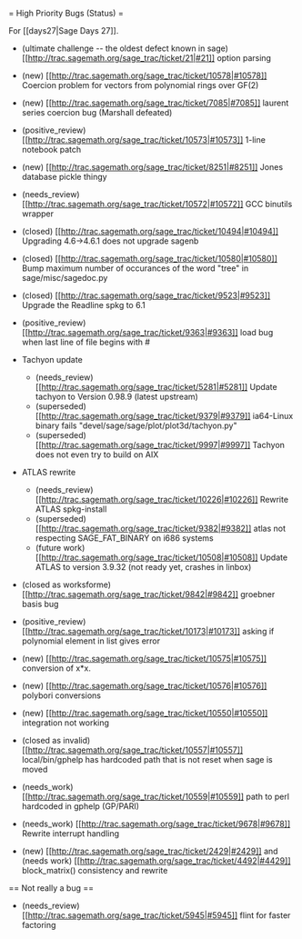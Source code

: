 = High Priority Bugs (Status) =

For [[days27|Sage Days 27]].

 * (ultimate challenge -- the oldest defect known in sage) [[http://trac.sagemath.org/sage_trac/ticket/21|#21]] option parsing

 * (new) [[http://trac.sagemath.org/sage_trac/ticket/10578|#10578]] Coercion problem for vectors from polynomial rings over GF(2)

 * (new) [[http://trac.sagemath.org/sage_trac/ticket/7085|#7085]] laurent series coercion bug (Marshall defeated)

 * (positive_review) [[http://trac.sagemath.org/sage_trac/ticket/10573|#10573]] 1-line notebook patch

 * (new) [[http://trac.sagemath.org/sage_trac/ticket/8251|#8251]] Jones database pickle thingy

 * (needs_review) [[http://trac.sagemath.org/sage_trac/ticket/10572|#10572]] GCC binutils wrapper

 * (closed) [[http://trac.sagemath.org/sage_trac/ticket/10494|#10494]] Upgrading 4.6->4.6.1 does not upgrade sagenb

 * (closed) [[http://trac.sagemath.org/sage_trac/ticket/10580|#10580]] Bump maximum number of occurances of the word "tree" in sage/misc/sagedoc.py

 * (closed) [[http://trac.sagemath.org/sage_trac/ticket/9523|#9523]] Upgrade the Readline spkg to 6.1

 * (positive_review) [[http://trac.sagemath.org/sage_trac/ticket/9363|#9363]] load bug when last line of file begins with #

 * Tachyon update
    * (needs_review) [[http://trac.sagemath.org/sage_trac/ticket/5281|#5281]] Update tachyon to Version 0.98.9 (latest upstream)
    * (superseded) [[http://trac.sagemath.org/sage_trac/ticket/9379|#9379]] ia64-Linux binary fails "devel/sage/sage/plot/plot3d/tachyon.py"
    * (superseded) [[http://trac.sagemath.org/sage_trac/ticket/9997|#9997]] Tachyon does not even try to build on AIX

 * ATLAS rewrite
   * (needs_review) [[http://trac.sagemath.org/sage_trac/ticket/10226|#10226]] Rewrite ATLAS spkg-install
   * (superseded) [[http://trac.sagemath.org/sage_trac/ticket/9382|#9382]] atlas not respecting SAGE_FAT_BINARY on i686 systems
   * (future work) [[http://trac.sagemath.org/sage_trac/ticket/10508|#10508]] Update ATLAS to version 3.9.32 (not ready yet, crashes in linbox)

 * (closed as worksforme) [[http://trac.sagemath.org/sage_trac/ticket/9842|#9842]] groebner basis bug

 * (positive_review) [[http://trac.sagemath.org/sage_trac/ticket/10173|#10173]] asking if polynomial element in list gives error

 * (new) [[http://trac.sagemath.org/sage_trac/ticket/10575|#10575]] conversion of x*x.

 * (new) [[http://trac.sagemath.org/sage_trac/ticket/10576|#10576]] polybori conversions

 * (new) [[http://trac.sagemath.org/sage_trac/ticket/10550|#10550]] integration not working

 * (closed as invalid) [[http://trac.sagemath.org/sage_trac/ticket/10557|#10557]] local/bin/gphelp has hardcoded path that is not reset when sage is moved

 * (needs_work) [[http://trac.sagemath.org/sage_trac/ticket/10559|#10559]] path to perl hardcoded in gphelp (GP/PARI)

 * (needs_work) [[http://trac.sagemath.org/sage_trac/ticket/9678|#9678]] Rewrite interrupt handling

 * (new) [[http://trac.sagemath.org/sage_trac/ticket/2429|#2429]] and (needs work) [[http://trac.sagemath.org/sage_trac/ticket/4492|#4429]] block_matrix() consistency and rewrite

== Not really a bug ==

 * (needs_review) [[http://trac.sagemath.org/sage_trac/ticket/5945|#5945]] flint for faster factoring
